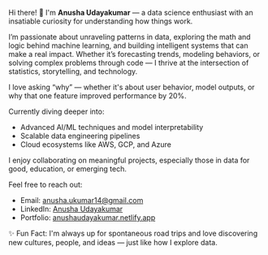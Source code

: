 Hi there! 👋 I'm **Anusha Udayakumar** — a data science enthusiast with an insatiable curiosity for understanding how things work.

I’m passionate about unraveling patterns in data, exploring the math and logic behind machine learning, and building intelligent systems that can make a real impact. Whether it’s forecasting trends, modeling behaviors, or solving complex problems through code — I thrive at the intersection of statistics, storytelling, and technology.

I love asking “why” — whether it's about user behavior, model outputs, or why that one feature improved performance by 20%.

Currently diving deeper into:
- Advanced AI/ML techniques and model interpretability
- Scalable data engineering pipelines
- Cloud ecosystems like AWS, GCP, and Azure

I enjoy collaborating on meaningful projects, especially those in data for good, education, or emerging tech.

Feel free to reach out:
- Email: anusha.ukumar14@gmail.com
- LinkedIn: [Anusha Udayakumar](https://www.linkedin.com/in/anusha-udayakumar/)
- Portfolio: [anushaudayakumar.netlify.app](https://anushaudayakumar.netlify.app/)

✨ Fun Fact: I'm always up for spontaneous road trips and love discovering new cultures, people, and ideas — just like how I explore data.




<!---
AnushaUKumar/AnushaUKumar is a ✨ special ✨ repository because its `README.md` (this file) appears on your GitHub profile.
You can click the Preview link to take a look at your changes.
--->
